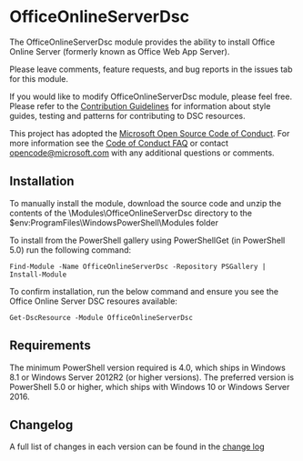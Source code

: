 # OfficeOnlineServerDsc

The OfficeOnlineServerDsc module provides the ability to install Office Online Server (formerly known as Office Web App Server). 

Please leave comments, feature requests, and bug reports in the issues tab for this module.

If you would like to modify OfficeOnlineServerDsc module, please feel free.  
Please refer to the [Contribution Guidelines](https://github.com/PowerShell/DscResources/blob/master/CONTRIBUTING.md) for information about style guides, testing and patterns for contributing to DSC resources.

This project has adopted the [Microsoft Open Source Code of Conduct](https://opensource.microsoft.com/codeofconduct/).
For more information see the [Code of Conduct FAQ](https://opensource.microsoft.com/codeofconduct/faq/) or contact [opencode@microsoft.com](mailto:opencode@microsoft.com) with any additional questions or comments.

## Installation

To manually install the module, download the source code and unzip the contents of the \Modules\OfficeOnlineServerDsc directory to the $env:ProgramFiles\WindowsPowerShell\Modules folder 

To install from the PowerShell gallery using PowerShellGet (in PowerShell 5.0) run the following command:

    Find-Module -Name OfficeOnlineServerDsc -Repository PSGallery | Install-Module

To confirm installation, run the below command and ensure you see the Office Online Server DSC resoures available:

    Get-DscResource -Module OfficeOnlineServerDsc

## Requirements 

The minimum PowerShell version required is 4.0, which ships in Windows 8.1 or Windows Server 2012R2 (or higher versions).
The preferred version is PowerShell 5.0 or higher, which ships with Windows 10 or Windows Server 2016. 

## Changelog

A full list of changes in each version can be found in the [change log](CHANGELOG.md)

